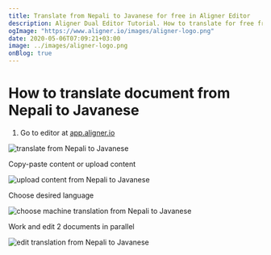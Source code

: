 ```yaml
---
title: Translate from Nepali to Javanese for free in Aligner Editor
description: Aligner Dual Editor Tutorial. How to translate for free from Nepali to Javanese. Aligner is multilingual document management platform. 
ogImage: "https://www.aligner.io/images/aligner-logo.png"
date: 2020-05-06T07:09:21+03:00
image: ../images/aligner-logo.png
onBlog: true
---
```


# How to translate document from Nepali to Javanese

1. Go to editor at [app.aligner.io](https://app.aligner.io "Aligner App web page")

![translate from Nepali to Javanese](../aligner-blank-editor.png "translate from Nepali to Javanese")

Copy-paste content or upload content

![upload content from Nepali to Javanese](../aligner-uploaded-document.png "upload content from Nepali to Javanese")

Choose desired language

![choose machine translation from Nepali to Javanese](../aligner-language-dropdown.png "choose machine translation from Nepali to Javanese")

Work and edit 2 documents in parallel

![edit translation from Nepali to Javanese](../aligner-double-sitded-editor.png "edit translation from Nepali to Javanese")

